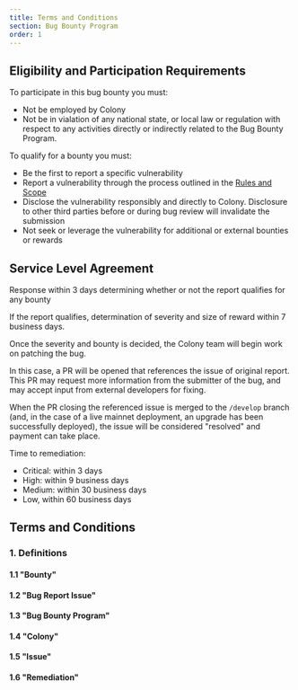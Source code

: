 ```yaml
---
title: Terms and Conditions
section: Bug Bounty Program
order: 1
---
```

## Eligibility and Participation Requirements

To participate in this bug bounty you must:

* Not be employed by Colony
* Not be in vialation of any national state, or local law or regulation with respect to any activities directly or indirectly related to the Bug Bounty Program.

To qualify for a bounty you must:
* Be the first to report a specific vulnerability
* Report a vulnerability through the process outlined in the [Rules and Scope](link)
* Disclose the vulnerability responsibly and directly to Colony. Disclosure to other third parties before or during bug review will invalidate the submission
* Not seek or leverage the vulnerability for additional or external bounties or rewards

## Service Level Agreement

Response within 3 days determining whether or not the report qualifies for any bounty

If the report qualifies, determination of severity and size of reward within 7 business days.

Once the severity and bounty is decided, the Colony team will begin work on patching the bug.

In this case, a PR will be opened that references the issue of original report. This PR may request more information from the submitter of the bug, and may accept input from external developers for fixing.

When the PR closing the referenced issue is merged to the `/develop` branch (and, in the case of a live mainnet deployment, an upgrade has been successfully deployed), the issue will be considered "resolved" and payment can take place.

Time to remediation:
* Critical: within 3 days
* High: within 9 business days
* Medium: within 30 business days
* Low, within 60 business days


## Terms and Conditions

### 1. Definitions

#### 1.1 "Bounty"

#### 1.2 "Bug Report Issue"

#### 1.3 "Bug Bounty Program"

#### 1.4 "Colony"

#### 1.5 "Issue"

#### 1.6 "Remediation"
